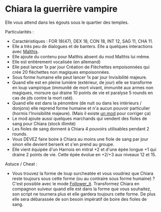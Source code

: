 # Chiara la guerrière vampire

Elle vous attend dans les égouts sous le quartier des temples.

Particularités :
- Caractéristiques : FOR 18(47), DEX 18, CON 18, INT 12, SAG 11, CHA 11.
- Elle a très peu de dialogues et de banters. Elle a quelques interactions avec <a href=https://github.com/Plutonium-X/1D_NPC_Malthis>Malthis</a>.
- Elle ajoute du contenu pour Malthis absent du mod Malthis lui même.
- Elle est entièrement vocalisée (en allemand)
- Elle peut lancer 1x par jour Création de Fléchettes empoisonnées qui crée 20 fléchettes non magiques empoisonnées.
- Sous forme humaine elle peut lancer 1x par jour Invisibilité majeure.
- Quand elle est en pleine lumière (extérieur, de jour) elle se transforme en loup vampirique (immunité de mort vivant, immunité aux armes non magiques, morsure qui draine 10 points de vie et paralyse 5 rounds en cas de jds contre la mort raté).
- Quand elle est dans la pénombre (de nuit ou dans les intérieurs / donjons) elle reprend forme humaine et n'a aucun pouvoir particulier (hormis l'Invisibilité majeure). (Mais il existe <a href=https://github.com/Deratiseur/Mods_Tweaker>un mod</a> pour corriger ça)
- Le mod ajoute aussi quelques marchands qui vendent des fioles de sang pour Chiara (stock illimité)
- Les fioles de sang donnent à Chiara 4 pouvoirs utilisables pendant 2 rounds.
- Vous DEVEZ faire boire à Chiara au moins une fiole de sang par jour sinon elle devient berserk et s'en prend au groupe.
- Elle vient équipée d'un Harnois en mitral +2 et d'une épée longue +1 qui draine 2 points de vie. Cette épée évolue en +2/+3 aux niveaux 12 et 15.

Astuce / Cheat :
- Vous trouvez la forme de loup surcheatée et vous voudriez que Chiara reste toujours sous cette forme (ou au contraire sous forme humaine) ? C'est possible avec le mode <a href=https://github.com/Deratiseur/Follower_It>Follower_it</a>. Transformez Chiara en compagnon suiveur quand elle est dans la forme que vous souhaitez, son script ne tournera plus et elle gardera toujours cette forme. De plus elle sera débarassée de son besoin impératif de boire des fioles de sang.
